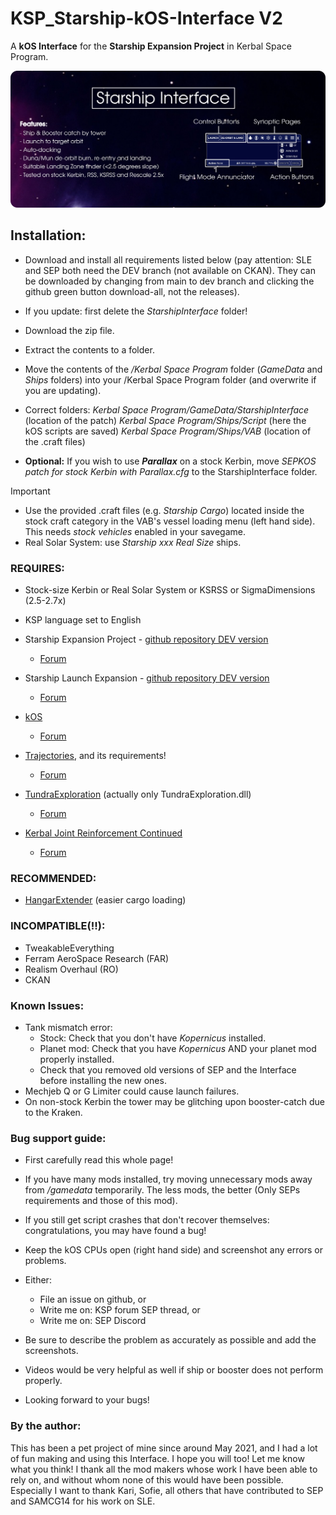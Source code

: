 # KSP_Starship-kOS-Interface V2
A **kOS Interface** for the **Starship Expansion Project** in Kerbal Space Program.


![Alt text](/Infographic.png)


## Installation:
- Download and install all requirements listed below (pay attention: SLE and SEP both need the DEV branch (not available on CKAN). They can be downloaded by changing from main to dev branch and clicking the github green button download-all, not the releases).
- If you update: first delete the _StarshipInterface_ folder!
- Download the zip file.
- Extract the contents to a folder.
- Move the contents of the _/Kerbal Space Program_ folder (_GameData_ and _Ships_ folders) into your /Kerbal Space Program folder (and overwrite if you are updating).

- Correct folders:
    _Kerbal Space Program/GameData/StarshipInterface_    (location of the patch)
    _Kerbal Space Program/Ships/Script_                  (here the kOS scripts are saved)
    _Kerbal Space Program/Ships/VAB_                     (location of the .craft files)

- **Optional:** If you wish to use **_Parallax_** on a stock Kerbin, move _SEPKOS patch for stock Kerbin with Parallax.cfg_ to the StarshipInterface folder.

> [!IMPORTANT]
> - Use the provided .craft files (e.g. _Starship Cargo_) located inside the stock craft category in the VAB's vessel loading menu (left hand side). This needs _stock vehicles_ enabled in your savegame.
> - Real Solar System: use _Starship xxx Real Size_ ships.




### REQUIRES:
- Stock-size Kerbin or Real Solar System or KSRSS or SigmaDimensions (2.5-2.7x)

- KSP language set to English

- Starship Expansion Project - [github repository DEV version](https://github.com/Kari1407/Starship-Expansion-Project/tree/V2.1_Dev)
  - [Forum](https://forum.kerbalspaceprogram.com/topic/206555-112x-starship-expansion-project-sep-v2031-november-20th-2023/)

- Starship Launch Expansion - [github repository DEV version](https://github.com/SAMCG14/StarshipLaunchExpansion/tree/Dev)
  - [Forum](https://forum.kerbalspaceprogram.com/index.php?/topic/203952-1129-starship-launch-expansion-v05-beta-may-31/&tab=comments#comment-4008229)

- [kOS](https://github.com/KSP-KOS/KOS/releases)
  - [Forum](https://forum.kerbalspaceprogram.com/index.php?/topic/165628-ksp-1101-and-111-kos-v1310-kos-scriptable-autopilot-system/)

- [Trajectories](https://github.com/neuoy/KSPTrajectories/releases), and its requirements!
  - [Forum](https://forum.kerbalspaceprogram.com/index.php?/topic/162324-18-112x-trajectories-v241-2021-06-27-atmospheric-predictions/)

- [TundraExploration](https://github.com/TundraMods/TundraExploration/releases) (actually only TundraExploration.dll)
  - [Forum](https://forum.kerbalspaceprogram.com/index.php?/topic/166915-112x-tundra-exploration-v600-january-23rd-restockalike-spacex-falcon-9-crew-dragon-xl/)

- [Kerbal Joint Reinforcement Continued](https://github.com/KSP-RO/Kerbal-Joint-Reinforcement-Continued)
  - [Forum](https://forum.kerbalspaceprogram.com/topic/184019-131-14x-15x-16x-17x-kerbal-joint-reinforcement-continued-v340-25-04-2019/)

### RECOMMENDED:
- [HangarExtender](https://spacedock.info/mod/1428/HangerExtender) (easier cargo loading)

### INCOMPATIBLE(!!):
- TweakableEverything
- Ferram AeroSpace Research (FAR)
- Realism Overhaul (RO)
- CKAN


### Known Issues:
- Tank mismatch error:
    - Stock: Check that you don't have _Kopernicus_ installed.
    - Planet mod: Check that you have _Kopernicus_ AND your planet mod properly installed.
    - Check that you removed old versions of SEP and the Interface before installing the new ones.
- Mechjeb Q or G Limiter could cause launch failures.
- On non-stock Kerbin the tower may be glitching upon booster-catch due to the Kraken.


### Bug support guide:
- First carefully read this whole page!
- If you have many mods installed, try moving unnecessary mods away from _/gamedata_ temporarily. The less mods, the better (Only SEPs requirements and those of this mod).

- If you still get script crashes that don't recover themselves: congratulations, you may have found a bug!
- Keep the kOS CPUs open (right hand side) and screenshot any errors or problems.
- Either:
    - File an issue on github, or
    - Write me on: KSP forum SEP thread, or
    - Write me on: SEP Discord
- Be sure to describe the problem as accurately as possible and add the screenshots.
- Videos would be very helpful as well if ship or booster does not perform properly.
- Looking forward to your bugs!


### By the author:
This has been a pet project of mine since around May 2021, and I had a lot of fun making and using this Interface. I hope you will too! Let me know what you think! I thank all the mod makers whose work I have been able to rely on, and without whom none of this would have been possible. Especially I want to thank Kari, Sofie, all others that have contributed to SEP and SAMCG14 for his work on SLE.
